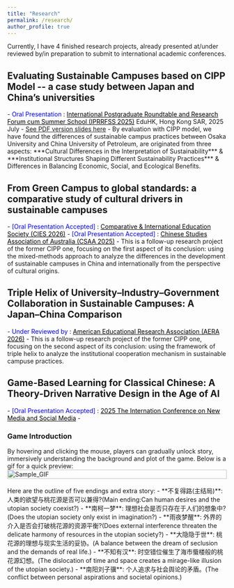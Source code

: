 ```yaml
---
title: "Research"
permalink: /research/
author_profile: true
---
```


Currently, I have 4 finished research projects, already presented at/under reviewed by/in preparation to submit to international academic conferences.

<h2> Evaluating Sustainable Campuses based on CIPP Model -- a case study between Japan and China’s universities </h2>
- <span style="color: blue;">Oral Presentation</span> : <a style="color: black;" href="https://iprrfss.com/">International Postgraduate Roundtable and Research Forum cum Summer School (IPRRFSS 2025)</a> EduHK, Hong Kong SAR, 2025 July
- <a href="https://weiqiuzhang.github.io/files/CIPP.pdf">See PDF version slides here</a>
- By evaluation with CIPP model, we have found the differences of sustainable campus practices between Osaka University and China University of Petroleum, are originated from three aspects: ***Cultural Differences in the Interpretation of Sustainability*** & ***Institutional Structures Shaping Different Sustainability Practices*** & Differences in Balancing Economic, Social, and Ecological Benefits.

<h2> From Green Campus to global standards: a comparative study of cultural drivers in sustainable campuses </h2>
- <span style="color: blue;">[Oral Presentation Accepted]</span> : <a style="color: black;" href="https://cies.us/"> Comparative & International Education Society (CIES 2026)</a>
- <span style="color: blue;">[Oral Presentation Accepted]</span> : <a style="color: black;" href="https://www.csaa.org.au/"> Chinese Studies Association of Australia (CSAA 2025)</a>
- This is a follow-up research project of the former CIPP one, focusing on the first aspect of its conclusion: using the mixed-methods approach to analyze the differences in the development of sustainable campuses in China and internationally from the perspective of cultural origins.

<h2> Triple Helix of University–Industry–Government Collaboration in Sustainable Campuses: A Japan–China Comparison </h2>
- <span style="color: blue;">Under Reviewed by</span> : <a style="color: black;" href="https://www.aera.net/Events-Meetings/Annual-Meeting/2026-Annual-Meeting-Call-for-Paper-and-Session-Submissions">American Educational Research Association (AERA 2026)</a>
- This is a follow-up research project of the former CIPP one, focusing on the second aspect of its conclusion: using the framework of triple helix to analyze the institutional cooperation mechanism in sustainable campuse practices.

<h2> Game-Based Learning for Classical Chinese: A Theory-Driven Narrative Design in the Age of AI </h2>
- <span style="color: blue;">[Oral Presentation Accepted]</span> : <a style="color: black;" href="https://eduhknmsmcon.com/"> 2025 The Internation Conference on New Media and Social Media</a>
- <h3>Game Introduction</h3>
    By hovering and clicking the mouse, players can gradually unlock story, immersively understanding the background and plot of the game. Below is a gif for a quick preview:
    <div style="display: flex; justify-content: center; align-items: center;">
        <img src="../files/TaoHuaYuanJi.gif" alt="Sample_GIF" style="width: 100%; height: auto;">
    </div>
    <br>
    Here are the outline of five endings and extra story:
    - **不复得路(主结局)**: 人类的欲望与桃花源是否可以兼得?(Main ending:Can human desires and the utopian society coexist?)  
    - **南柯一梦**: 理想社会是否只存在于人们的想象中? (Does the utopian society only exist in imagination?)  
    - **雨夜梦醒**: 外界的介入是否会打破桃花源的资源平衡?(Does external interference threaten the delicate harmony of resources in the utopian society?)  
    - **大隐隐于世**: 桃花源的理想与现实生活的妥协。(A balance between the dream of seclusion and the demands of real life.)  
    - **不知有汉**: 时空错位催生了海市蜃楼般的桃花源幻想。(The dislocation of time and space creates a mirage-like illusion of the utopian society.)  
    - **南阳刘子骥**: 个人追求与社会舆论的矛盾。(The conflict between personal aspirations and societal opinions.)